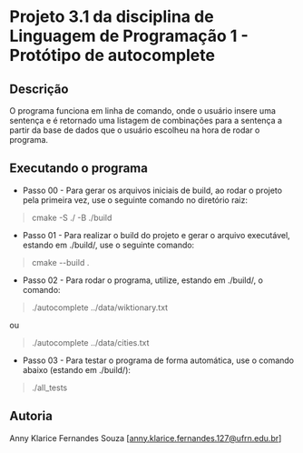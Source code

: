 # Projeto 3.1 da disciplina de Linguagem de Programação 1 - Protótipo de autocomplete

## Descrição

O programa funciona em linha de comando, onde o usuário insere uma sentença e é retornado uma listagem de combinações para a sentença a partir da base de dados que o usuário escolheu na hora de rodar o programa. 

## Executando o programa
* Passo 00 - Para gerar os arquivos iniciais de build, ao rodar o projeto pela primeira vez, use o seguinte comando no diretório raiz: 
> cmake -S ./ -B ./build

* Passo 01 - Para realizar o build do projeto e gerar o arquivo executável, estando em ./build/, use o seguinte comando: 
> cmake --build .

* Passo 02 - Para rodar o programa, utilize, estando em ./build/, o comando:
> ./autocomplete ../data/wiktionary.txt

ou

> ./autocomplete ../data/cities.txt

* Passo 03 - Para testar o programa de forma automática, use o comando abaixo (estando em ./build/):
> ./all_tests

## Autoria

Anny Klarice Fernandes Souza
[anny.klarice.fernandes.127@ufrn.edu.br]
